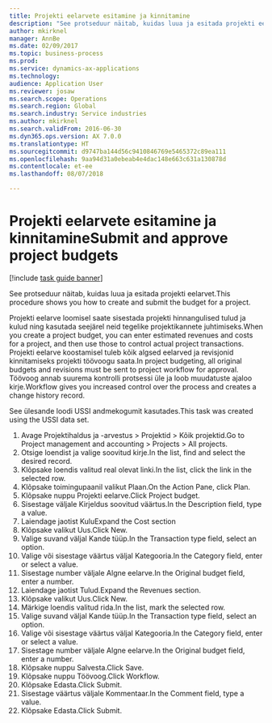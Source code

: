 ```yaml
--- 
title: Projekti eelarvete esitamine ja kinnitamine
description: "See protseduur näitab, kuidas luua ja esitada projekti eelarvet."
author: mkirknel
manager: AnnBe
ms.date: 02/09/2017
ms.topic: business-process
ms.prod: 
ms.service: dynamics-ax-applications
ms.technology: 
audience: Application User
ms.reviewer: josaw
ms.search.scope: Operations
ms.search.region: Global
ms.search.industry: Service industries
ms.author: mkirknel
ms.search.validFrom: 2016-06-30
ms.dyn365.ops.version: AX 7.0.0
ms.translationtype: HT
ms.sourcegitcommit: d9747ba144d56c9410846769e5465372c89ea111
ms.openlocfilehash: 9aa94d31a0ebeab4e4dac148e663c631a130878d
ms.contentlocale: et-ee
ms.lasthandoff: 08/07/2018

---
```

# <a name="submit-and-approve-project-budgets"></a><span data-ttu-id="69c63-103">Projekti eelarvete esitamine ja kinnitamine</span><span class="sxs-lookup"><span data-stu-id="69c63-103">Submit and approve project budgets</span></span>

[!include [task guide banner](../../includes/task-guide-banner.md)]

<span data-ttu-id="69c63-104">See protseduur näitab, kuidas luua ja esitada projekti eelarvet.</span><span class="sxs-lookup"><span data-stu-id="69c63-104">This procedure shows you how to create and submit the budget for a project.</span></span> 

<span data-ttu-id="69c63-105">Projekti eelarve loomisel saate sisestada projekti hinnangulised tulud ja kulud ning kasutada seejärel neid tegelike projektikannete juhtimiseks.</span><span class="sxs-lookup"><span data-stu-id="69c63-105">When you create a project budget, you can enter estimated revenues and costs for a project, and then use those to control actual project transactions.</span></span> <span data-ttu-id="69c63-106">Projekti eelarve koostamisel tuleb kõik algsed eelarved ja revisjonid kinnitamiseks projekti töövoogu saata.</span><span class="sxs-lookup"><span data-stu-id="69c63-106">In project budgeting, all original budgets and revisions must be sent to project workflow for approval.</span></span> <span data-ttu-id="69c63-107">Töövoog annab suurema kontrolli protsessi üle ja loob muudatuste ajaloo kirje.</span><span class="sxs-lookup"><span data-stu-id="69c63-107">Workflow gives you increased control over the process and creates a change history record.</span></span>

<span data-ttu-id="69c63-108">See ülesande loodi USSI andmekogumit kasutades.</span><span class="sxs-lookup"><span data-stu-id="69c63-108">This task was created using the USSI data set.</span></span>

1. <span data-ttu-id="69c63-109">Avage Projektihaldus ja -arvestus > Projektid > Kõik projektid.</span><span class="sxs-lookup"><span data-stu-id="69c63-109">Go to Project management and accounting > Projects > All projects.</span></span>
2. <span data-ttu-id="69c63-110">Otsige loendist ja valige soovitud kirje.</span><span class="sxs-lookup"><span data-stu-id="69c63-110">In the list, find and select the desired record.</span></span>
3. <span data-ttu-id="69c63-111">Klõpsake loendis valitud real olevat linki.</span><span class="sxs-lookup"><span data-stu-id="69c63-111">In the list, click the link in the selected row.</span></span>
4. <span data-ttu-id="69c63-112">Klõpsake toimingupaanil valikut Plaan.</span><span class="sxs-lookup"><span data-stu-id="69c63-112">On the Action Pane, click Plan.</span></span>
5. <span data-ttu-id="69c63-113">Klõpsake nuppu Projekti eelarve.</span><span class="sxs-lookup"><span data-stu-id="69c63-113">Click Project budget.</span></span>
6. <span data-ttu-id="69c63-114">Sisestage väljale Kirjeldus soovitud väärtus.</span><span class="sxs-lookup"><span data-stu-id="69c63-114">In the Description field, type a value.</span></span>
7. <span data-ttu-id="69c63-115">Laiendage jaotist Kulu</span><span class="sxs-lookup"><span data-stu-id="69c63-115">Expand the Cost section</span></span>
8. <span data-ttu-id="69c63-116">Klõpsake valikut Uus.</span><span class="sxs-lookup"><span data-stu-id="69c63-116">Click New.</span></span>
9. <span data-ttu-id="69c63-117">Valige suvand väljal Kande tüüp.</span><span class="sxs-lookup"><span data-stu-id="69c63-117">In the Transaction type field, select an option.</span></span>
10. <span data-ttu-id="69c63-118">Valige või sisestage väärtus väljal Kategooria.</span><span class="sxs-lookup"><span data-stu-id="69c63-118">In the Category field, enter or select a value.</span></span>
11. <span data-ttu-id="69c63-119">Sisestage number väljale Algne eelarve.</span><span class="sxs-lookup"><span data-stu-id="69c63-119">In the Original budget field, enter a number.</span></span>
12. <span data-ttu-id="69c63-120">Laiendage jaotist Tulud.</span><span class="sxs-lookup"><span data-stu-id="69c63-120">Expand the Revenues section.</span></span>
13. <span data-ttu-id="69c63-121">Klõpsake valikut Uus.</span><span class="sxs-lookup"><span data-stu-id="69c63-121">Click New.</span></span>
14. <span data-ttu-id="69c63-122">Märkige loendis valitud rida.</span><span class="sxs-lookup"><span data-stu-id="69c63-122">In the list, mark the selected row.</span></span>
15. <span data-ttu-id="69c63-123">Valige suvand väljal Kande tüüp.</span><span class="sxs-lookup"><span data-stu-id="69c63-123">In the Transaction type field, select an option.</span></span>
16. <span data-ttu-id="69c63-124">Valige või sisestage väärtus väljal Kategooria.</span><span class="sxs-lookup"><span data-stu-id="69c63-124">In the Category field, enter or select a value.</span></span>
17. <span data-ttu-id="69c63-125">Sisestage number väljale Algne eelarve.</span><span class="sxs-lookup"><span data-stu-id="69c63-125">In the Original budget field, enter a number.</span></span>
18. <span data-ttu-id="69c63-126">Klõpsake nuppu Salvesta.</span><span class="sxs-lookup"><span data-stu-id="69c63-126">Click Save.</span></span>
19. <span data-ttu-id="69c63-127">Klõpsake nuppu Töövoog.</span><span class="sxs-lookup"><span data-stu-id="69c63-127">Click Workflow.</span></span>
20. <span data-ttu-id="69c63-128">Klõpsake Edasta.</span><span class="sxs-lookup"><span data-stu-id="69c63-128">Click Submit.</span></span>
21. <span data-ttu-id="69c63-129">Sisestage väärtus väljale Kommentaar.</span><span class="sxs-lookup"><span data-stu-id="69c63-129">In the Comment field, type a value.</span></span>
22. <span data-ttu-id="69c63-130">Klõpsake Edasta.</span><span class="sxs-lookup"><span data-stu-id="69c63-130">Click Submit.</span></span>


